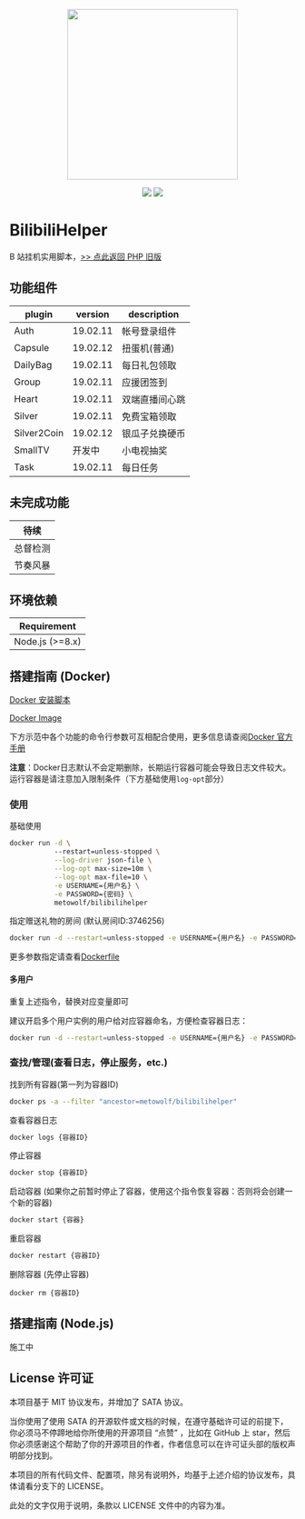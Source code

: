 
<p align="center"><img width="300px" src="https://i.loli.net/2018/04/20/5ad97bd395912.jpeg"></p>

<p align="center">
<img src="https://img.shields.io/badge/version-0.10.0-green.svg?longCache=true&style=for-the-badge">
<img src="https://img.shields.io/badge/license-mit-blue.svg?longCache=true&style=for-the-badge">
</p>


# BilibiliHelper
B 站挂机实用脚本，[>> 点此返回 PHP 旧版](https://github.com/metowolf/BilibiliHelper/tree/0.9x)

## 功能组件

|plugin      |version  |description   |
|------------|---------|--------------|
|Auth        |19.02.11 |帐号登录组件    |
|Capsule     |19.02.12 |扭蛋机(普通)    |
|DailyBag    |19.02.11 |每日礼包领取    |
|Group       |19.02.11 |应援团签到     |
|Heart       |19.02.11 |双端直播间心跳  |
|Silver      |19.02.11 |免费宝箱领取    |
|Silver2Coin |19.02.12 |银瓜子兑换硬币  |
|SmallTV     |开发中    |小电视抽奖     |
|Task        |19.02.11 |每日任务       |


## 未完成功能
|待续|
|-------|
|总督检测|
|节奏风暴|


## 环境依赖
|Requirement|
|-------|
|Node.js (>=8.x)|


## 搭建指南 (Docker)

[Docker 安装脚本](https://get.docker.com)

[Docker Image](https://hub.docker.com/r/metowolf/bilibilihelper)

下方示范中各个功能的命令行参数可互相配合使用，更多信息请查阅[Docker 官方手册](https://docs.docker.com/engine/reference/commandline/docker/)

**注意**：Docker日志默认不会定期删除，长期运行容器可能会导致日志文件较大。运行容器是请注意加入限制条件（下方基础使用`log-opt`部分）

### 使用

基础使用
```bash
docker run -d \ 
           --restart=unless-stopped \
           --log-driver json-file \
           --log-opt max-size=10m \
           --log-opt max-file=10 \
           -e USERNAME={用户名} \
           -e PASSWORD={密码} \
           metowolf/bilibilihelper
```

指定赠送礼物的房间 (默认房间ID:3746256)
```bash
docker run -d --restart=unless-stopped -e USERNAME={用户名} -e PASSWORD={密码} -e ROOM_ID={房间ID} metowolf/bilibilihelper
```

更多参数指定请查看[Dockerfile](/Dockerfile)

#### 多用户

重复上述指令，替换对应变量即可

建议开启多个用户实例的用户给对应容器命名，方便检查容器日志：
```bash
docker run -d --restart=unless-stopped -e USERNAME={用户名} -e PASSWORD={密码} --name={容器名字} metowolf/bilibilihelper
```

### 查找/管理(查看日志，停止服务，etc.)

找到所有容器(第一列为容器ID)
```bash
docker ps -a --filter "ancestor=metowolf/bilibilihelper"
```

查看容器日志
```bash
docker logs {容器ID}
```

停止容器
```bash
docker stop {容器ID}
```

启动容器 (如果你之前暂时停止了容器，使用这个指令恢复容器：否则将会创建一个新的容器)
```bash
docker start {容器}
```

重启容器
```bash
docker restart {容器ID}
```

删除容器 (先停止容器)
```
docker rm {容器ID}
```

## 搭建指南 (Node.js)
施工中

## License 许可证

本项目基于 MIT 协议发布，并增加了 SATA 协议。

当你使用了使用 SATA 的开源软件或文档的时候，在遵守基础许可证的前提下，你必须马不停蹄地给你所使用的开源项目 “点赞” ，比如在 GitHub 上 star，然后你必须感谢这个帮助了你的开源项目的作者，作者信息可以在许可证头部的版权声明部分找到。

本项目的所有代码文件、配置项，除另有说明外，均基于上述介绍的协议发布，具体请看分支下的 LICENSE。

此处的文字仅用于说明，条款以 LICENSE 文件中的内容为准。
